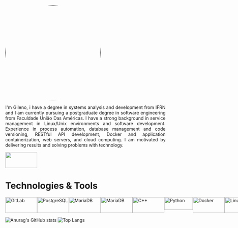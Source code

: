 
<div>
  <a href="" > <img style="border-radius:50%" height="auto" width=300 src=https://64.media.tumblr.com/668d105fc2701311bfcef33d2771a40e/370b02f259511df9-d6/s1280x1920/b22c8e6e834c0722cf2951aedfcb90bddfef8f87.gif></a>
</div>
<div>
<p style="text-align:justify"> I'm Gileno, i have a degree in systems analysis and development from IFRN and I am currently pursuing a postgraduate degree in software engineering from Faculdade União Das Américas. I have a strong background in service management in Linux/Unix environments and software development. Experience in process automation, database management and code versioning, RESTful API development, Docker and application containerization, web servers, and cloud computing. I am motivated by delivering results and solving problems with technology.</p>
</div>

<div  style="display: flex">
<a margin-top=10px href=https://www.linkedin.com/in/gileno-cordeiro-duarte-75913a164/>
  <img height="50" width="100" src="https://cdn.jsdelivr.net/gh/devicons/devicon@latest/icons/linkedin/linkedin-original.svg"/>
<a>
</div>

  
# Technologies & Tools
<div style="display: flex"><br>

  <img  align="center" alt="GitLab" height="50" width="100" src="https://cdn.jsdelivr.net/gh/devicons/devicon@latest/icons/gitlab/gitlab-original-wordmark.svg" />        
  <img align="center" alt="PostgreSQL" height="50" width="100" src="https://cdn.jsdelivr.net/gh/devicons/devicon@latest/icons/postgresql/postgresql-original-wordmark.svg" />
  <img align="center" alt="MariaDB" height="50" width="100" src="https://cdn.jsdelivr.net/gh/devicons/devicon@latest/icons/mariadb/mariadb-original-wordmark.svg" />
  <img  align="center" alt="MariaDB" height="50" width="100" src="https://cdn.jsdelivr.net/gh/devicons/devicon@latest/icons/mysql/mysql-original-wordmark.svg" />
  <img align="center" alt="C++" height="50" width="100" margin-bottom=10px src="https://cdn.jsdelivr.net/gh/devicons/devicon@latest/icons/cplusplus/cplusplus-original.svg" />        
  <img align="center" alt="Python" height="40" width="90" margin-bottom=10px width="80" src="https://cdn.jsdelivr.net/gh/devicons/devicon@latest/icons/python/python-original.svg" />
  <img  align="center" alt="Docker" height="50" width="100" src="https://cdn.jsdelivr.net/gh/devicons/devicon@latest/icons/docker/docker-original-wordmark.svg" /> 
  <img align="center" alt="Linux" height="50" width="100" margin-bottom=10px  margin-top="10" src="https://cdn.jsdelivr.net/gh/devicons/devicon@latest/icons/linux/linux-original.svg"/>       
  <img align="center" alt="Shell" height="50" width="100" src="https://cdn.jsdelivr.net/gh/devicons/devicon@latest/icons/bash/bash-original.svg" />        
  <img align="center" alt="Git" height="50" width="100" margin-bottom=10px src="https://cdn.jsdelivr.net/gh/devicons/devicon@latest/icons/git/git-original.svg" />
  <img height="50" width="100" margin-bottom=10px width="80" src="https://cdn.jsdelivr.net/gh/devicons/devicon@latest/icons/go/go-original-wordmark.svg" />
  <img align="center" alt="AWS" height="50" width="100" src="https://cdn.jsdelivr.net/gh/devicons/devicon@latest/icons/amazonwebservices/amazonwebservices-original-wordmark.svg" />
  <img align="center" alt="Django" height="50" width="100" src="https://cdn.jsdelivr.net/gh/devicons/devicon@latest/icons/django/django-plain-wordmark.svg"/>
  <img align="center" alt="Django Rest" height="50" width="100" src="https://cdn.jsdelivr.net/gh/devicons/devicon@latest/icons/djangorest/djangorest-original-wordmark.svg" />
  <img align="center" alt="Flask" height="50" width="100" src="https://cdn.jsdelivr.net/gh/devicons/devicon@latest/icons/flask/flask-original-wordmark.svg" />
  <img align="center" alt="Flask" height="50" width="100" src="https://cdn.jsdelivr.net/gh/devicons/devicon@latest/icons/java/java-original.svg" />
  <img  align="center" alt="Grafana" height="50" width="100" src="https://cdn.jsdelivr.net/gh/devicons/devicon@latest/icons/grafana/grafana-original.svg" />
          
          
  <img align="center" alt="Nginx" height="50" width="100" margin-bottom=10px  margin-top="10" src="https://cdn.jsdelivr.net/gh/devicons/devicon@latest/icons/nginx/nginx-original.svg" />
          
  </div>
  <!--<img align="center" alt="TypeScript" height="30" width="40" src="https://raw.githubusercontent.com/devicons/devicon/master/icons/typescript/typescript-plain.svg">-->
  <!--<img align="center" alt="React" height="30" width="40" src="https://raw.githubusercontent.com/devicons/devicon/master/icons/react/react-original.svg">-->  
  <!--<img align="center" alt="Rafa-Csharp" height="30" width="40" src="https://raw.githubusercontent.com/devicons/devicon/master/icons/csharp/csharp-original.svg">
  <img align="center" alt="HTML" height="30" width="40" src="https://raw.githubusercontent.com/devicons/devicon/master/icons/html5/html5-original.svg">-->


<div style="magin-top:20">
  
  ![Anurag's GitHub stats](https://github-readme-stats.vercel.app/api?username=Gileno29&theme=blue-green)
  ![Top Langs](	https://github-readme-stats.vercel.app/api/top-langs/?username=Gileno29&theme=blue-green)

</div>

